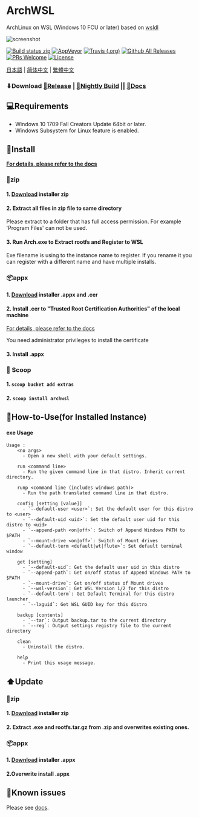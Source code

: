 # ArchWSL
ArchLinux on WSL (Windows 10 FCU or later)
based on [wsldl](https://github.com/yuk7/wsldl)


![screenshot](https://raw.githubusercontent.com/wiki/yuk7/wsldl/img/Arch_Alpine_Ubuntu.png)

[![Build status zip](https://img.shields.io/github/workflow/status/yuk7/ArchWSL/Build%20Zip%20CI?logo=data%3Aimage%2Fpng%3Bbase64%2CiVBORw0KGgoAAAANSUhEUgAAADAAAAAwCAYAAABXAvmHAAABEWlDQ1BTa2lhAAAokYWRoU7DUBSGPwqGhAQEYgJxBQIDAZYQBGqIBlu2ZODarhSStWtuu4wXIBgMBk14CHgFPAEDD4EgaP6uojUb%2F82558vJyb33PxecFpKzBklaWM%2FtmP7ZuaEhP8wzZmsBfj%2FKHd625%2FTN0vIgykPlb0VhdbmOHIjX44qvSw4qvivZdr1j8aN4K25w0OBJkRXi17I%2FzGzJX%2BKjZDgO63ezEqW9U%2BW%2BYoN9dhSGLhaflJwLIrFhwhUFl6IcD5eOyFVPwlj1f1TPc6S3Hf7A4n1dCx7g5RZan3Vt8wlWb%2BD5PfOtPy0tKZx2u5rzvDvqv5jh1Uy9uoy0YoZyaDiR21DujfzvssfBH0tmRP2ZPyMqAAAABHNCSVQICAgIfAhkiAAAAzpJREFUaIHtmc9qFFkUxn%2F3VnWHmMSgouMYJepIEFFxMQPjA7h3JcwT%2BAyzm93gE%2BhCdOufhUuRwTdwIXGhwZlEF4ITRzSKSaeq7jmzuFXVf5Ku6lZJ30B%2F0HTRnOKer873nXNvF4wxxhhjjPENMMXFym2OJ3FjduA7V1NYrQ979OoE75I9lTFJvPHq2v3ltYHX7oAB%2BPsWx1yzsQImGurmpQRcdYxTw72XZ3BqqsK%2BpJLN%2F%2Fngxfth1geIATZpzlghWjhqUB38ZmMj7L81DFB%2Bba3z8uOBvhHvP29OaRRdAu4MvrqHLZcREAcig3%2FcvsEKdmr2A1XPZaJhMaJXhk0e8gqQJEizgat7mL0wkM7F2C9SGXZoZp0zcX91bGbCf5%2FSS4s3G1eNoVJroMtnZ7LH5ooXb1z8LOKrMISC%2FH3TFqZtZUwEXDzypn9KCqsfdDpz3KhbbzM1PFtrLKqmF4xBcw%2FQiB3DV%2BA74uBszYPvwD9v9PyT6ywAS2UFXO6BEsO4eSdhQBRiZRJKD4BaLQk0fpxn8qdzUCfHEWHi6WtaS4sKabcHxAGq7Dn98wjTq0d84DD7Lx6y8NATSFMwdrQeGAbGQMv6obvVA0q4%2Bi%2BgCpm%2FjAGSFKLcAxp68j1oV8CREyAfBgET6Uit7EISeRJaJB9w%2Fj453yG9iQHTVYGgs%2Ff5pd4EvgIpiAWXlfoJm8QWCZHvRDsrsJsIJEk%2BB7Kii4ZNQDsYlBJy8W6qQC8BQEXzLqS7gIDQ1YXWU4hjkCzPWwInID1dKHMYayArtxJfcbLZSfRKyDpiMflWQvAMQ2bQr426jLb%2BQ5aQts%2Fg7UEWdXqg%2BpA%2BcohCus1WwnW0UZVAK2AodA50zgGrZQVUJFwJafeWv2yjzRiyrAiS3MiBQtTLhq5Bln8r4AI3sfRsp7cg%2BAoUA6sfARewB2D7OdAFkbDPxtL%2BG3FbAkF3IfAKydGnAi5sD6hC5ttQhQd2MqMhIbUVCLgLGfIuVFOBYE1s%2FOGreDfnCSipAh83vLzevmthq99ZjAyqIJnTiaZdg3yc%2FQH25G%2F8robjKrT2%2FjAlp3%2BZm8QQHA0LzExFf81dfn531Ll8F%2FwPo73Ufbbb6f8AAAAASUVORK5CYII%3D&style=flat-square)](https://github.com/yuk7/ArchWSL/actions/workflows/build-zip.yaml?query=event%3Apush)
[![AppVeyor](https://img.shields.io/appveyor/ci/yuk7/ArchWSL.svg?logo=Windows&style=flat-square)](https://ci.appveyor.com/project/yuk7/archwsl)
[![Travis (.org)](https://img.shields.io/travis/yuk7/ArchWSL-FS.svg?logo=Linux&style=flat-square)](https://travis-ci.org/yuk7/ArchWSL-FS)
[![Github All Releases](https://img.shields.io/github/downloads/yuk7/ArchWSL/total.svg?style=flat-square)](https://github.com/yuk7/ArchWSL/releases/latest)
[![PRs Welcome](https://img.shields.io/badge/PRs-welcome-brightgreen.svg?style=flat-square)](https://makeapullrequest.com)
[![License](https://img.shields.io/github/license/yuk7/ArchWSL.svg?style=flat-square)](https://github.com/yuk7/ArchWSL/blob/master/LICENSE)

[日本語](https://github.com/yuk7/ArchWSL/blob/master/README_ja.md) | [简体中文](https://github.com/yuk7/ArchWSL/blob/master/README_zh-cn.md) | [繁體中文](https://github.com/yuk7/ArchWSL/blob/master/README_zh-tw.md)

### ⬇Download [🍫Release](https://github.com/yuk7/ArchWSL/releases/latest) | [🌃Nightly Build](https://github.com/yuk7/ArchWSL/actions/workflows/build-zip.yaml?query=event%3Aschedule+event%3Apush+workflow%3ABuild+branch%3Amaster+is%3Asuccess) || [📓Docs](https://git.io/arch-doc)

## 💻Requirements
* Windows 10 1709 Fall Creators Update 64bit or later.
* Windows Subsystem for Linux feature is enabled.

## 💾Install
**[For details, please refer to the docs](https://wsldl-pg.github.io/ArchW-docs/How-to-Setup)**
### 📁zip
#### 1. [Download](https://github.com/yuk7/ArchWSL/releases/latest) installer zip

#### 2. Extract all files in zip file to same directory
Please extract to a folder that has full access permission.
For example 'Program Files' can not be used.

#### 3. Run Arch.exe to Extract rootfs and Register to WSL
Exe filename is using to the instance name to register.
If you rename it you can register with a different name and have multiple installs.


### 📦appx
#### 1. [Download](https://github.com/yuk7/ArchWSL/releases/latest) installer .appx and .cer
#### 2. Install .cer to "Trusted Root Certification Authorities" of the local machine
[For details, please refer to the docs](https://wsldl-pg.github.io/ArchW-docs/Install-Certificate)

You need administrator privileges to install the certificate
#### 3. Install .appx

### 🥄 Scoop
#### 1. `scoop bucket add extras `
#### 2. `scoop install archwsl `

## 📝How-to-Use(for Installed Instance)
#### exe Usage
```dos
Usage :
    <no args>
      - Open a new shell with your default settings.

    run <command line>
      - Run the given command line in that distro. Inherit current directory.

    runp <command line (includes windows path)>
      - Run the path translated command line in that distro.

    config [setting [value]]
      - `--default-user <user>`: Set the default user for this distro to <user>
      - `--default-uid <uid>`: Set the default user uid for this distro to <uid>
      - `--append-path <on|off>`: Switch of Append Windows PATH to $PATH
      - `--mount-drive <on|off>`: Switch of Mount drives
      - `--default-term <default|wt|flute>`: Set default terminal window

    get [setting]
      - `--default-uid`: Get the default user uid in this distro
      - `--append-path`: Get on/off status of Append Windows PATH to $PATH
      - `--mount-drive`: Get on/off status of Mount drives
      - `--wsl-version`: Get WSL Version 1/2 for this distro
      - `--default-term`: Get Default Terminal for this distro launcher
      - `--lxguid`: Get WSL GUID key for this distro

    backup [contents]
      - `--tar`: Output backup.tar to the current directory
      - `--reg`: Output settings registry file to the current directory

    clean
      - Uninstall the distro.

    help
      - Print this usage message.
```

## ⬆️Update
### 📁zip
#### 1. [Download](https://github.com/yuk7/ArchWSL/releases/latest) installer zip
#### 2. Extract .exe and rootfs.tar.gz from .zip and overwrites existing ones.

### 📦appx
#### 1. [Download](https://github.com/yuk7/ArchWSL/releases/latest) installer .appx
#### 2.Overwrite install .appx

## 🚫Known issues
Please see [docs](https://git.io/arch-doc).
